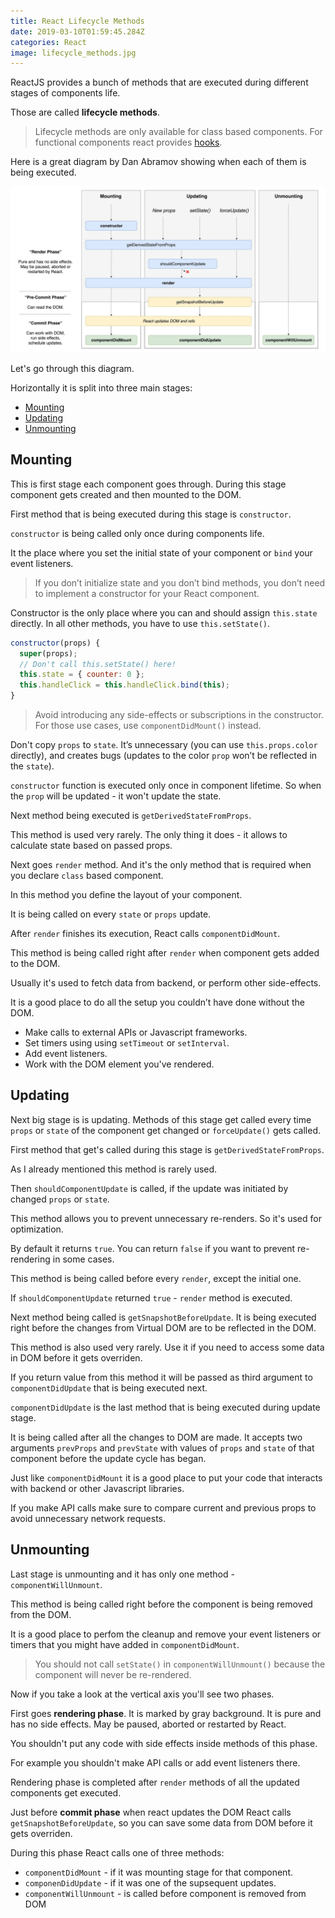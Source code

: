 ```yaml
---
title: React Lifecycle Methods
date: 2019-03-10T01:59:45.284Z
categories: React
image: lifecycle_methods.jpg
---
```


ReactJS provides a bunch of methods that are executed during different stages of components life.

Those are called **lifecycle methods**.

> Lifecycle methods are only available for class based components. For functional components react provides [hooks](https://reactjs.org/docs/hooks-intro.html).

Here is a great diagram by Dan Abramov showing when each of them is being executed.

![lifecycle methods](lifecycle_methods.jpg)

Let's go through this diagram.

Horizontally it is split into three main stages:

* [Mounting](#mounting)
* [Updating](#updating)
* [Unmounting](#unmounting)

<a name="mounting"></a>
## Mounting

This is first stage each component goes through. During this stage component gets created and then mounted to the DOM.

First method that is being executed during this stage is `constructor`.

`constructor` is being called only once during components life. 

It the place where you set the initial state of your component or `bind` your event listeners.

> If you don’t initialize state and you don’t bind methods, you don’t need to implement a constructor for your React component.

Constructor is the only place where you can and should assign `this.state` directly. In all other methods, you have to use `this.setState()`.

```jsx
constructor(props) {
  super(props);
  // Don't call this.setState() here!
  this.state = { counter: 0 };
  this.handleClick = this.handleClick.bind(this);
}
```

> Avoid introducing any side-effects or subscriptions in the constructor. For those use cases, use `componentDidMount()` instead.

Don't copy `props` to `state`. It’s unnecessary (you can use `this.props.color` directly), and creates bugs (updates to the color `prop` won’t be reflected in the `state`).

`constructor` function is executed only once in component lifetime. So when the `prop` will be updated - it won't update the state.

Next method being executed is `getDerivedStateFromProps`.

This method is used very rarely. The only thing it does - it allows to calculate state based on passed props.

Next goes `render` method. And it's the only method that is required when you declare `class` based component.

In this method you define the layout of your component.

It is being called on every `state` or `props` update.

After `render` finishes its execution, React calls `componentDidMount`.

This method is being called right after `render` when component gets added to the DOM.

Usually it's used to fetch data from backend, or perform other side-effects.

It is a good place to do all the setup you couldn’t have done without the DOM.

* Make calls to external APIs or Javascript frameworks.
* Set timers using using `setTimeout` or `setInterval`.
* Add event listeners.
* Work with the DOM element you've rendered.

<a name="updating"></a>
## Updating

Next big stage is is updating. Methods of this stage get called every time `props` or `state` of the component get changed or `forceUpdate()` gets called.

First method that get's called during this stage is `getDerivedStateFromProps`.

As I already mentioned this method is rarely used.

Then `shouldComponentUpdate` is called, if the update was initiated by changed `props` or `state`.

This method allows you to prevent unnecessary re-renders. So it's used for optimization.

By default it returns `true`. You can return `false` if you want to prevent re-rendering in some cases.

This method is being called before every `render`, except the initial one.

If `shouldComponentUpdate` returned `true` - `render` method is executed.

Next method being called is `getSnapshotBeforeUpdate`. It is being executed right before the changes from Virtual DOM are to be reflected in the DOM.

This method is also used very rarely. Use it if you need to access some data in DOM before it gets overriden.

If you return value from this method it will be passed as third argument to `componentDidUpdate` that is being executed next.

`componentDidUpdate` is the last method that is being executed during update stage.

It is being called after all the changes to DOM are made. It accepts two arguments `prevProps` and `prevState` with values of `props` and `state` of that component before the update cycle has began.

Just like `componentDidMount` it is a good place to put your code that interacts with backend or other Javascript libraries.

If you make API calls make sure to compare current and previous props to avoid unnecessary network requests.

<a name="unmounting"></a>
## Unmounting

Last stage is unmounting and it has only one method - `componentWillUnmount`.

This method is being called right before the component is being removed from the DOM.

It is a good place to perfom the cleanup and remove your event listeners or timers that you might have added in `componentDidMount`.

> You should not call `setState()` in `componentWillUnmount()` because the component will never be re-rendered.

Now if you take a look at the vertical axis you'll see two phases.

First goes **rendering phase**. It is marked by gray background. It is pure and has no side effects. May be paused, aborted or restarted by React.

You shouldn't put any code with side effects inside methods of this phase.

For example you shouldn't make API calls or add event listeners there.

Rendering phase is completed after `render` methods of all the updated components get executed.

Just before **commit phase** when react updates the DOM React calls `getSnapshotBeforeUpdate`, so you can save some data from DOM before it gets overriden.

During this phase React calls one of three methods:

* `componentDidMount` - if it was mounting stage for that component.
* `componenDidUpdate` - if it was one of the supsequent updates.
* `componentWillUnmount` - is called before component is removed from DOM
